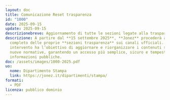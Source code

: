 ```yaml
---
layout: doc
title: Comunicazione Reset trasparenza
id: "1000"
date: 2025-09-15
update: 2025-09-15
descrizionebreve: Aggiornamento di tutte le sezioni legate alla trasparenza del gruppo Jonez
descrizione: A partire dal **15 settembre 2025**, **Jonez** procederà al reset
  completo delle proprie **sezioni trasparenza** sui canali ufficiali. Questo
  intervento ha l’obiettivo di aggiornare e riorganizzare i contenuti secondo le
  nuove normative, garantendo un accesso più semplice, sicuro e tempestivo alle
  informazioni pubbliche.
doc: /assets/images/1000-2025.pdf
uo:
  nome: Dipartimento Stampa
  link: https://jonez.it/dipartimenti/stampa/
formati:
  - PDF
licenza: pubblico dominio
---
```

